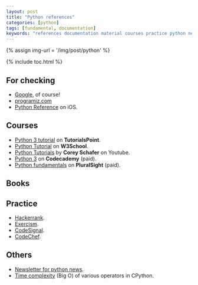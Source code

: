 ```yaml
---
layout: post
title: "Python references"
categories: [python]
tags: [fundamental, documentation]
keywords: "references documentation material courses practice python newsletter platform"
---
```


{% assign img-url = '/img/post/python' %}

{% include toc.html %}

## For checking

- [Google](http://google.com), of course!
- [programiz.com](https://www.programiz.com/)
- [Python Reference](https://apps.apple.com/us/app/python-reference/id1386866064) on iOS.

## Courses

- [Python 3 tutorial](https://www.tutorialspoint.com/python3/index.htm) on **TutorialsPoint**.
- [Python Tutorial](https://www.w3schools.com/python/default.asp) on **W3School**.
- [Python Tutorials](https://www.youtube.com/user/schafer5/playlists) by **Corey Schafer** on Youtube.
- [Python 3](https://www.codecademy.com/learn/learn-python-3) on **Codecademy** (paid).
- [Python fundamentals](https://app.pluralsight.com/library/courses/python-fundamentals/table-of-contents) on **PluralSight** (paid).

## Books



## Practice

- [Hackerrank](https://www.hackerrank.com/domains/python).
- [Exercism](https://exercism.io/my/tracks/python).
- [CodeSignal](https://app.codesignal.com).
- [CodeChef](https://www.codechef.com/).

## Others

- [Newsletter for python news](https://www.pythonweekly.com/).
- [Time complexity](https://wiki.python.org/moin/TimeComplexity) (Big O) of various operators in CPython. 